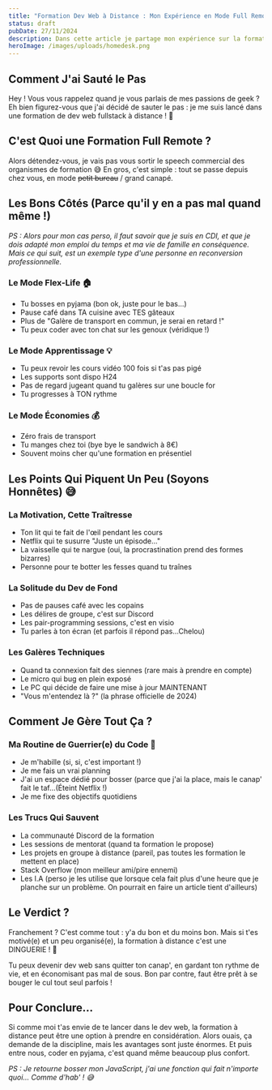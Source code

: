 ```yaml
---
title: "Formation Dev Web à Distance : Mon Expérience en Mode Full Remote ! 🎓"
status: draft
pubDate: 27/11/2024
description: Dans cette article je partage mon expérience sur la formation à distance.
heroImage: /images/uploads/homedesk.png
---
```



## Comment J'ai Sauté le Pas 

Hey ! Vous vous rappelez quand je vous parlais de mes passions de geek ? Eh bien figurez-vous que j'ai décidé de sauter le pas : je me suis lancé dans une formation de dev web fullstack à distance ! 🚀 

## C'est Quoi une Formation Full Remote ?

Alors détendez-vous, je vais pas vous sortir le speech commercial des organismes de formation 😅 En gros, c'est simple : tout se passe depuis chez vous, en mode ~~petit bureau~~ / grand canapé.

## Les Bons Côtés (Parce qu'il y en a pas mal quand même !)
*PS : Alors pour mon cas perso, il faut savoir que je suis en CDI, et que je dois adapté mon emploi du temps et ma vie de famille en conséquence. Mais ce qui suit, est un exemple type d'une personne en reconversion professionnelle.*

### Le Mode Flex-Life 🏠
- Tu bosses en pyjama (bon ok, juste pour le bas...)
- Pause café dans TA cuisine avec TES gâteaux
- Plus de "Galère de transport en commun, je serai en retard !"
- Tu peux coder avec ton chat sur les genoux (véridique !)

### Le Mode Apprentissage 💡
- Tu peux revoir les cours vidéo 100 fois si t'as pas pigé
- Les supports sont dispo H24
- Pas de regard jugeant quand tu galères sur une boucle for
- Tu progresses à TON rythme

### Le Mode Économies 💰
- Zéro frais de transport
- Tu manges chez toi (bye bye le sandwich à 8€)
- Souvent moins cher qu'une formation en présentiel

## Les Points Qui Piquent Un Peu (Soyons Honnêtes) 😅

### La Motivation, Cette Traîtresse
- Ton lit qui te fait de l'œil pendant les cours
- Netflix qui te susurre "Juste un épisode..."
- La vaisselle qui te nargue (oui, la procrastination prend des formes bizarres)
- Personne pour te botter les fesses quand tu traînes

### La Solitude du Dev de Fond
- Pas de pauses café avec les copains
- Les délires de groupe, c'est sur Discord
- Les pair-programming sessions, c'est en visio
- Tu parles à ton écran (et parfois il répond pas...Chelou)

### Les Galères Techniques
- Quand ta connexion fait des siennes (rare mais à prendre en compte)
- Le micro qui bug en plein exposé
- Le PC qui décide de faire une mise à jour MAINTENANT
- "Vous m'entendez là ?" (la phrase officielle de 2024)

## Comment Je Gère Tout Ça ?

### Ma Routine de Guerrier(e) du Code 💪
- Je m'habille (si, si, c'est important !)
- Je me fais un vrai planning
- J'ai un espace dédié pour bosser (parce  que j'ai la place, mais le canap' fait le taf...(Éteint Netflix !)
- Je me fixe des objectifs quotidiens

### Les Trucs Qui Sauvent
- La communauté Discord de la formation
- Les sessions de mentorat (quand ta formation le propose)
- Les projets en groupe à distance (pareil, pas toutes les formation le mettent en place)
- Stack Overflow (mon meilleur ami/pire ennemi)
- Les I.A (perso je les utilise que lorsque cela fait plus d'une heure que je planche sur un problème. On pourrait en faire un article tient d'ailleurs)

## Le Verdict ?

Franchement ? C'est comme tout : y'a du bon et du moins bon. Mais si t'es motivé(e) et un peu organisé(e), la formation à distance c'est une DINGUERIE ! 🚀 

Tu peux devenir dev web sans quitter ton canap', en gardant ton rythme de vie, et en économisant pas mal de sous. Bon par contre, faut être prêt à se bouger le cul tout seul parfois !

## Pour Conclure...

Si comme moi t'as envie de te lancer dans le dev web, la formation à distance peut être une option à prendre en considération. Alors ouais, ça demande de la discipline, mais les avantages sont juste énormes. Et puis entre nous, coder en pyjama, c'est quand même beaucoup plus confort.



*PS : Je retourne bosser mon JavaScript, j'ai une fonction qui fait n'importe quoi... Comme d'hab' ! 😅*

